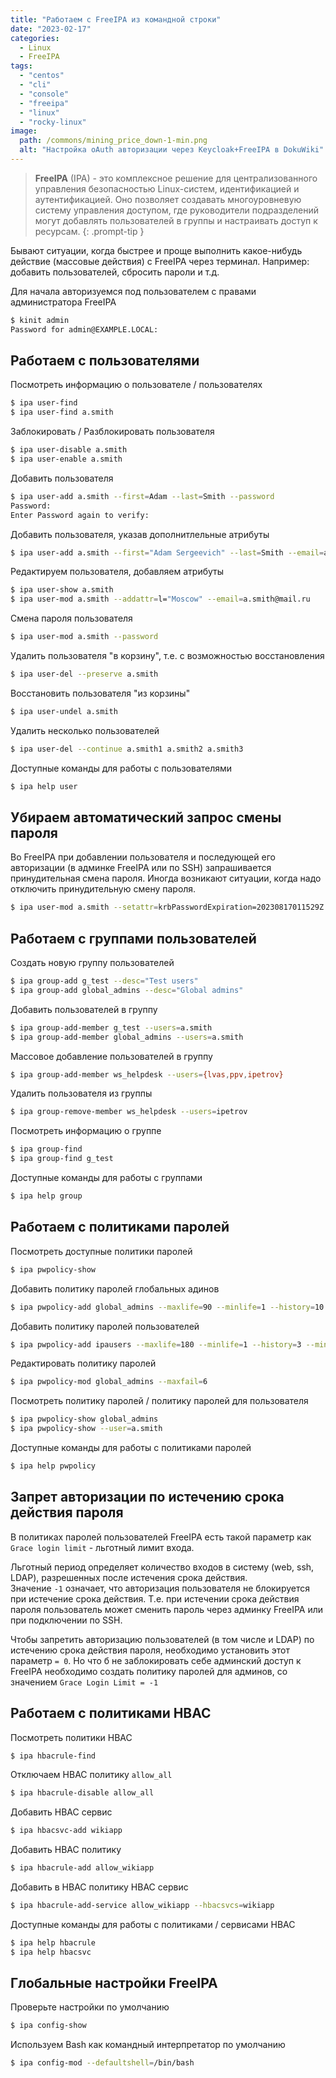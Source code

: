 ```yaml
---
title: "Работаем с FreeIPA из командной строки"
date: "2023-02-17"
categories: 
  - Linux
  - FreeIPA
tags: 
  - "centos"
  - "cli"
  - "console"
  - "freeipa"
  - "linux"
  - "rocky-linux"
image:
  path: /commons/mining_price_down-1-min.png
  alt: "Настройка oAuth авторизации через Keycloak+FreeIPA в DokuWiki"
---
```


> **FreeIPA** (IPA) - это комплексное решение для централизованного управления безопасностью Linux-систем, идентификацией и аутентификацией. Оно позволяет создавать многоуровневую систему управления доступом, где руководители подразделений могут добавлять пользователей в группы и настраивать доступ к ресурсам.
{: .prompt-tip }

Бывают ситуации, когда быстрее и проще выполнить какое-нибудь действие (массовые действия) с FreeIPA через терминал. Например: добавить пользователей, сбросить пароли и т.д.

Для начала авторизуемся под пользователем с правами администратора FreeIPA

```sh
$ kinit admin
Password for admin@EXAMPLE.LOCAL:
```

## Работаем с пользователями

Посмотреть информацию о пользователе / пользователях

```sh
$ ipa user-find
$ ipa user-find a.smith
```

Заблокировать / Разблокировать пользователя

```sh
$ ipa user-disable a.smith
$ ipa user-enable a.smith
```

Добавить пользователя

```sh
$ ipa user-add a.smith --first=Adam --last=Smith --password
Password: 
Enter Password again to verify: 
```

Добавить пользователя, указав дополнитлельные атрибуты

```sh
$ ipa user-add a.smith --first="Adam Sergeevich" --last=Smith --email=a.smith@gmail.com --homedir=/home/lvas --password
```

Редактируем пользователя, добавляем атрибуты

```sh
$ ipa user-show a.smith
$ ipa user-mod a.smith --addattr=l="Moscow" --email=a.smith@mail.ru
```

Смена пароля пользователя

```sh
$ ipa user-mod a.smith --password
```

Удалить пользователя "в корзину", т.е. с возможностью восстановления

```sh
$ ipa user-del --preserve a.smith
```

Восстановить пользователя "из корзины"

```sh
$ ipa user-undel a.smith
```

Удалить несколько пользователей

```sh
$ ipa user-del --continue a.smith1 a.smith2 a.smith3
```

Доступные команды для работы с пользователями

```sh
$ ipa help user
```

## Убираем автоматический запрос смены пароля

Во FreeIPA при добавлении пользователя и последующей его авторизации (в админке FreeIPA или по SSH) запрашивается принудительная смена пароля. Иногда возникают ситуации, когда надо отключить принудительную смену пароля.

```sh
$ ipa user-mod a.smith --setattr=krbPasswordExpiration=20230817011529Z
```

## Работаем с группами пользователей

Создать новую группу пользователей

```sh
$ ipa group-add g_test --desc="Test users"
$ ipa group-add global_admins --desc="Global admins"
```

Добавить пользователей в группу

```sh
$ ipa group-add-member g_test --users=a.smith
$ ipa group-add-member global_admins --users=a.smith
```

Массовое добавление пользователей в группу

```sh
$ ipa group-add-member ws_helpdesk --users={lvas,ppv,ipetrov}
```

Удалить пользователя из группы

```sh
$ ipa group-remove-member ws_helpdesk --users=ipetrov
```

Посмотреть информацию о группе

```sh
$ ipa group-find
$ ipa group-find g_test
```

Доступные команды для работы с группами

```sh
$ ipa help group
```

## Работаем с политиками паролей

Посмотреть доступные политики паролей

```sh
$ ipa pwpolicy-show
```

Добавить политику паролей глобальных адинов

```sh
$ ipa pwpolicy-add global_admins --maxlife=90 --minlife=1 --history=10 --minclasses=0 --minlength=14 --maxfail=6 --failinterval=60 --lockouttime=600 --priority=1
```

Добавить политику паролей пользователей

```sh
$ ipa pwpolicy-add ipausers --maxlife=180 --minlife=1 --history=3 --minclasses=0 --minlength=8 --maxfail=6 --failinterval=60 --lockouttime=600 --priority=10
```

Редактировать политику паролей

```sh
$ ipa pwpolicy-mod global_admins --maxfail=6
```

Посмотреть политику паролей / политику паролей для пользователя

```sh
$ ipa pwpolicy-show global_admins
$ ipa pwpolicy-show --user=a.smith
```

Доступные команды для работы с политиками паролей

```sh
$ ipa help pwpolicy
```

## Запрет авторизации по истечению срока действия пароля

В политиках паролей пользователей FreeIPA есть такой параметр как `Grace login limit` - льготный лимит входа.

Льготный период определяет количество входов в систему (web, ssh, LDAP), разрешенных после истечения срока действия.  
Значение `-1` означает, что авторизация пользователя не блокируется при истечение срока действия. Т.е. при истечении срока действия пароля пользователь может сменить пароль через админку FreeIPA или при подключении по SSH.

Чтобы запретить авторизацию пользователей (в том числе и LDAP) по истечению срока действия пароля, необходимо установить этот параметр `= 0`. 
Но что б не заблокировать себе админский доступ к FreeIPA необходимо создать политику паролей для админов, со значением `Grace Login Limit = -1`

## Работаем с политиками HBAC

Посмотреть политики HBAC

```sh
$ ipa hbacrule-find
```

Отключаем HBAC политику `allow_all`

```sh
$ ipa hbacrule-disable allow_all
```

Добавить HBAC сервис

```sh
$ ipa hbacsvc-add wikiapp
```

Добавить HBAC политику

```sh
$ ipa hbacrule-add allow_wikiapp
```

Добавить в HBAC политику HBAC сервис

```sh
$ ipa hbacrule-add-service allow_wikiapp --hbacsvcs=wikiapp
```

Доступные команды для работы с политиками / сервисами HBAC

```sh
$ ipa help hbacrule
$ ipa help hbacsvc
```

## Глобальные настройки FreeIPA

Проверьте настройки по умолчанию

```sh
$ ipa config-show
```

Используем Bash как командный интерпретатор по умолчанию

```sh
$ ipa config-mod --defaultshell=/bin/bash
```
